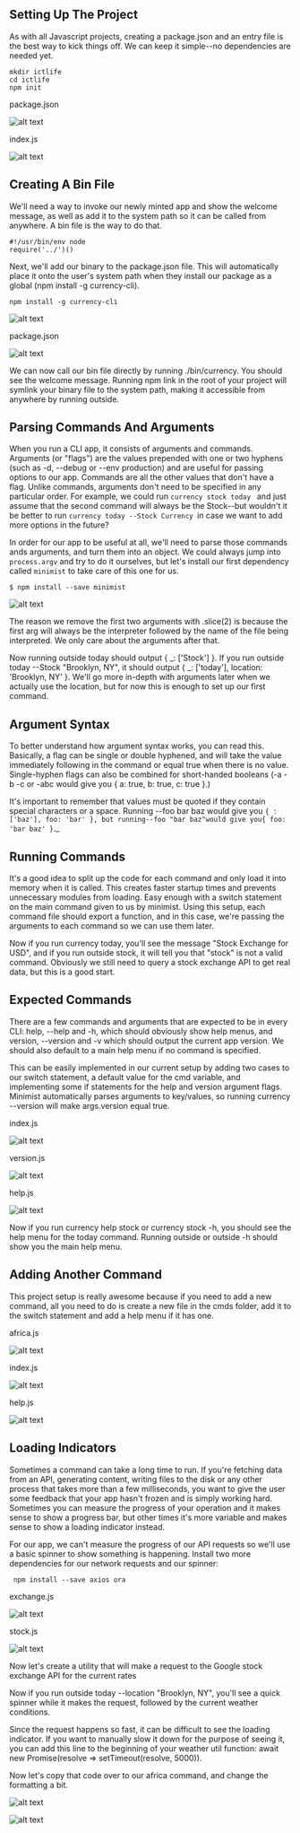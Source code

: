 
## Setting Up The Project
As with all Javascript projects, creating a package.json and an entry file is the best way to kick things off. We can keep it simple--no dependencies are needed yet.
```
mkdir ictlife
cd ictlife
npm init
```
package.json

![alt text](https://github.com/dennis2018/ICTLIFE-/blob/master/1.PNG)

index.js

![alt text](https://github.com/dennis2018/ICTLIFE-/blob/master/%232.PNG)

## Creating A Bin File
We'll need a way to invoke our newly minted app and show the welcome message, as well as add it to the system path so it can be called from anywhere. A bin file is the way to do that.
```
#!/usr/bin/env node
require('../')()
```
Next, we'll add our binary to the package.json file. This will automatically place it onto the user's system path when they install our package as a global (npm install -g currency-cli).

```
npm install -g currency-cli
```
![alt text](https://github.com/dennis2018/ICTLIFE-/blob/master/%233.PNG)

package.json

![alt text](https://github.com/dennis2018/ICTLIFE-/blob/master/1.PNG)

We can now call our bin file directly by running ./bin/currency. You should see the welcome message. Running npm link in the root of your project will symlink your binary file to the system path, making it accessible from anywhere by running outside.

## Parsing Commands And Arguments

When you run a CLI app, it consists of arguments and commands. Arguments (or "flags") are the values prepended with one or two hyphens (such as -d, --debug or --env production) and are useful for passing options to our app. Commands are all the other values that don't have a flag. Unlike commands, arguments don't need to be specified in any particular order. For example, we could run ```currency stock today ``` and just assume that the second command will always be the Stock--but wouldn't it be better to run ```currency today --Stock Currency ```in case we want to add more options in the future?


In order for our app to be useful at all, we'll need to parse those commands ands arguments, and turn them into an object. We could always jump into ```process.argv``` and try to do it ourselves, but let's install our first dependency called ```minimist``` to take care of this one for us.

```
$ npm install --save minimist
```
![alt text](https://github.com/dennis2018/ICTLIFE-/blob/master/%234.PNG)

The reason we remove the first two arguments with .slice(2) is because the first arg will always be the interpreter followed by the name of the file being interpreted. We only care about the arguments after that.

Now running outside today should output { _: ['Stock'] }. If you run outside today --Stock "Brooklyn, NY", it should output { _: ['today'], location: 'Brooklyn, NY' }. We'll go more in-depth with arguments later when we actually use the location, but for now this is enough to set up our first command.

## Argument Syntax
To better understand how argument syntax works, you can read this. Basically, a flag can be single or double hyphened, and will take the value immediately following in the command or equal true when there is no value. Single-hyphen flags can also be combined for short-handed booleans (-a -b -c or -abc would give you { a: true, b: true, c: true }.)

It's important to remember that values must be quoted if they contain special characters or a space. Running --foo bar baz would give you `{ : ['baz'], foo: 'bar' }, but running--foo "bar baz"would give you{ foo: 'bar baz' }`._

## Running Commands
It's a good idea to split up the code for each command and only load it into memory when it is called. This creates faster startup times and prevents unnecessary modules from loading. Easy enough with a switch statement on the main command given to us by minimist. Using this setup, each command file should export a function, and in this case, we're passing the arguments to each command so we can use them later.

Now if you run currency today, you'll see the message "Stock Exchange for USD", and if you run outside stock, it will tell you that "stock" is not a valid command. Obviously we still need to query a stock exchange API to get real data, but this is a good start.

## Expected Commands
There are a few commands and arguments that are expected to be in every CLI: help, --help and -h, which should obviously show help menus, and version, --version and -v which should output the current app version. We should also default to a main help menu if no command is specified.

This can be easily implemented in our current setup by adding two cases to our switch statement, a default value for the cmd variable, and implementing some if statements for the help and version argument flags. Minimist automatically parses arguments to key/values, so running currency --version will make args.version equal true.

index.js

![alt text](https://github.com/dennis2018/ICTLIFE-/blob/master/%236.PNG)

version.js

![alt text](https://github.com/dennis2018/ICTLIFE-/blob/master/%237.PNG)

help.js

![alt text](https://github.com/dennis2018/ICTLIFE-/blob/master/%238.PNG)

Now if you run currency help stock or currency stock -h, you should see the help menu for the today command. Running outside or outside -h should show you the main help menu.

## Adding Another Command
This project setup is really awesome because if you need to add a new command, all you need to do is create a new file in the cmds folder, add it to the switch statement and add a help menu if it has one.

africa.js

![alt text](https://github.com/dennis2018/ICTLIFE-/blob/master/%239.PNG)

index.js

![alt text](https://github.com/dennis2018/ICTLIFE-/blob/master/%2310.PNG)

help.js

![alt text](https://github.com/dennis2018/ICTLIFE-/blob/master/%2311.PNG)

## Loading Indicators
Sometimes a command can take a long time to run. If you're fetching data from an API, generating content, writing files to the disk or any other process that takes more than a few milliseconds, you want to give the user some feedback that your app hasn't frozen and is simply working hard. Sometimes you can measure the progress of your operation and it makes sense to show a progress bar, but other times it's more variable and makes sense to show a loading indicator instead.

For our app, we can't measure the progress of our API requests so we'll use a basic spinner to show something is happening. Install two more dependencies for our network requests and our spinner:

```
 npm install --save axios ora
  ```

exchange.js

![alt text](https://github.com/dennis2018/ICTLIFE-/blob/master/%2313.PNG)

stock.js

![alt text](https://github.com/dennis2018/ICTLIFE-/blob/master/%2312.PNG)


Now let's create a utility that will make a request to the Google stock exchange API for the current rates

Now if you run outside today --location "Brooklyn, NY", you'll see a quick spinner while it makes the request, followed by the current weather conditions.

Since the request happens so fast, it can be difficult to see the loading indicator. If you want to manually slow it down for the purpose of seeing it, you can add this line to the beginning of your weather util function: await new Promise(resolve => setTimeout(resolve, 5000)).


Now let's copy that code over to our africa command, and change the formatting a bit.

![alt text](https://github.com/dennis2018/ICTLIFE-/blob/master/%2314.PNG)

![alt text](https://github.com/dennis2018/ICTLIFE-/blob/master/%2313.PNG)
